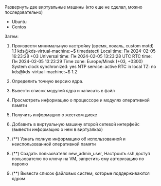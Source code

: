 Развернуть две виртуальные машины (кто еще не сделал, можно последовательно)
- Ubuntu
- Centos

Затем:
1. Произвести минимальную настройку (время, локаль, custom motd)
  1.1
kds@kds-virtual-machine:~$ timedatectl
               Local time: Пн 2024-02-05 16:23:28 +03
           Universal time: Пн 2024-02-05 13:23:28 UTC
                 RTC time: Пн 2024-02-05 13:23:29
                Time zone: Europe/Minsk (+03, +0300)
System clock synchronized: yes
              NTP service: active
          RTC in local TZ: no
kds@kds-virtual-machine:~$
  1.2


3. Определить точную версию ядра.
4. Вывести список модулей ядра и записать в файл
5. Просмотреть информацию о процессоре и модулях оперативной памяти
6. Получить информацию о жестком диске
7. Добавить в виртуальную машину второй сетевой интерфейс (вывести информацию о нем в виртуалках)
8. (**) Узнать полную информацию об использованной и неиспользованной оперативной памяти
9. (**) Создать пользователя new_admin_user, Настроить ssh доступ пользователю по ключу на VM, запретить ему авторизацию по паролю
10. (**) Вывести список файловых систем, которые поддерживаются ядром
